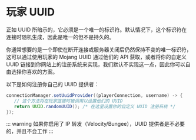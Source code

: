 # 玩家 UUID

正如 UUID 所暗示的，它必须是一个唯一的标识符。默认情况下，这个标识符在连接时随机生成，因此是唯一的但不是持久的。

你通常想要的是一个即使在断开连接或服务器关闭后仍然保持不变的唯一标识符，这可以通过使用玩家的 Mojang UUID 通过他们的 API 获取，或者将你的自定义 UUID 链接到你网站上的注册系统来实现，我们默认不实现这一点，因此你可以自由选择你喜欢的方案。

以下是如何注册你自己的 UUID 提供者：

```java
connectionManager.setUuidProvider((playerConnection, username) -> {
   // 这个方法将在玩家连接时被调用以设置他们的 UUID
   return UUID.randomUUID(); /* 在这里设置你的自定义 UUID 注册系统 */
});
```

::: warning
如果你启用了 IP 转发（Velocity/Bungee），UUID 提供者是不必要的，并且不会工作
:::